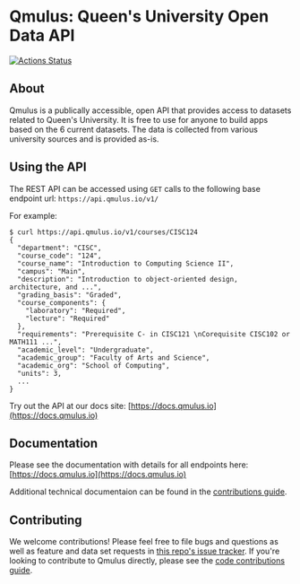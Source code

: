 # Qmulus: Queen's University Open Data API

[![Actions Status](https://github.com/queens-qmulus/qmulus/workflows/Node%20CI/badge.svg)](https://github.com/queens-qmulus/qmulus/actions)

## About
Qmulus is a publically accessible, open API that provides access to datasets related to Queen's University. It is free to use for anyone to build apps based on the 6 current datasets. The data is collected from various university sources and is provided as-is.

## Using the API
The REST API can be accessed using `GET` calls to the following base endpoint url: `https://api.qmulus.io/v1/`

For example:
```
$ curl https://api.qmulus.io/v1/courses/CISC124
{
  "department": "CISC",
  "course_code": "124",
  "course_name": "Introduction to Computing Science II",
  "campus": "Main",
  "description": "Introduction to object-oriented design, architecture, and ...",
  "grading_basis": "Graded",
  "course_components": {
    "laboratory": "Required",
    "lecture": "Required"
  },
  "requirements": "Prerequisite C- in CISC121 \nCorequisite CISC102 or MATH111 ...",
  "academic_level": "Undergraduate",
  "academic_group": "Faculty of Arts and Science",
  "academic_org": "School of Computing",
  "units": 3,
  ...
}
```
Try out the API at our docs site: [https://docs.qmulus.io](https://docs.qmulus.io)

## Documentation
Please see the documentation with details for all endpoints here: [https://docs.qmulus.io](https://docs.qmulus.io)

Additional technical documentaion can be found in the [contributions guide](CONTRIBUTING.md).

## Contributing
We welcome contributions! Please feel free to file bugs and questions as well as feature and data set requests in [this repo's issue tracker](https://github.com/queens-qmulus/qmulus/issues). 
If you're looking to contribute to Qmulus directly, please see the [code contributions guide](CONTRIBUTING.md).

